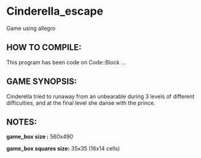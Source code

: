 # Cinderella_escape
Game using allegro

## HOW TO COMPILE:

  This program has been code on Code::Block ...

## GAME SYNOPSIS:

 Cinderella tried to runaway from an unbearable during 3 levels of different
difficulties, and at the final level she danse with the prince.

## NOTES:

**game_box size :** 560x490

**game_box squares size:** 35x35 (16x14 cells)
